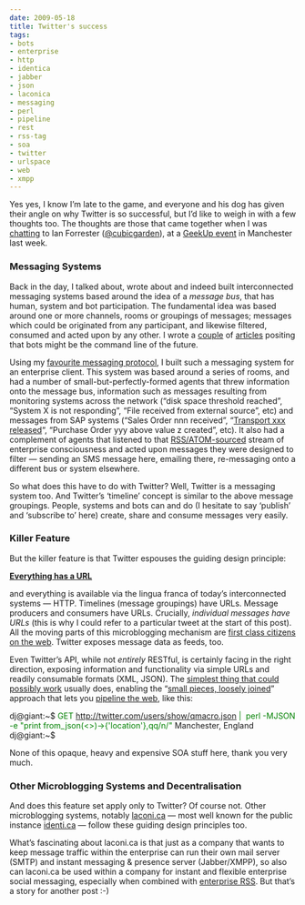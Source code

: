 ```yaml
---
date: 2009-05-18
title: Twitter's success
tags:
- bots
- enterprise
- http
- identica
- jabber
- json
- laconica
- messaging
- perl
- pipeline
- rest
- rss-tag
- soa
- twitter
- urlspace
- web
- xmpp
---
```



Yes yes, I know I’m late to the game, and everyone and his dog has given their angle on why Twitter is so successful, but I’d like to weigh in with a few thoughts too. The thoughts are those that came together when I was [chatting](http://twitter.com/qmacro/status/1782050968) to Ian Forrester ([@cubicgarden](http://twitter.com/cubicgarden)), at a [GeekUp event](http://geekup.org/events/130) in Manchester last week.

### Messaging Systems

Back in the day, I talked about, wrote about and indeed built interconnected messaging systems based around the idea of a *message bus*, that has human, system and bot participation. The fundamental idea was based around one or more channels, rooms or groupings of messages; messages which could be originated from any participant, and likewise filtered, consumed and acted upon by any other. I wrote a [couple](http://www.openp2p.com/pub/a/p2p/2002/01/11/jabber_bots.html) of [articles](http://www.openp2p.com/pub/a/p2p/2002/02/08/chatbot_two.html) positing that bots might be the command line of the future.

Using my [favourite messaging protocol](http://www.xmpp.org), I built such a messaging system for an enterprise client. This system was based around a series of rooms, and had a number of small-but-perfectly-formed agents that threw information onto the message bus, information such as messages resulting from monitoring systems across the network (“disk space threshold reached”, “System X is not responding”, “File received from external source”, etc) and messages from SAP systems (“Sales Order nnn received”, “[Transport xxx released](https://www.sdn.sap.com/irj/scn/go/portal/prtroot/docs/library/uuid/7ce5c590-0201-0010-388e-cc28510abb89)“, “Purchase Order yyy above value z created”, etc). It also had a complement of agents that listened to that [RSS/ATOM-sourced](http://www.oreillynet.com/xml/blog/2003/01/rss_the_web_service_we_already.html) stream of enterprise consciousness and acted upon messages they were designed to filter — sending an SMS message here, emailing there, re-messaging onto a different bus or system elsewhere.

So what does this have to do with Twitter? Well, Twitter is a messaging system too. And Twitter’s ‘timeline’ concept is similar to the above message groupings. People, systems and bots can and do (I hesitate to say ‘publish’ and ‘subscribe to’ here) create, share and consume messages very easily.

### Killer Feature

But the killer feature is that Twitter espouses the guiding design principle:

[**Everything has a URL**](http://www.google.co.uk/search?q="everything+has+a+url")

and everything is available via the lingua franca of today’s interconnected systems — HTTP. Timelines (message groupings) have URLs. Message producers and consumers have URLs. Crucially, *individual messages have URLs* (this is why I could refer to a particular tweet at the start of this post). All the moving parts of this microblogging mechanism are [first class citizens on the web](/blog/posts/2002/09/02/rest-google-and-idempotency/). Twitter exposes message data as feeds, too.

Even Twitter’s API, while not *entirely* RESTful, is certainly facing in the right direction, exposing information and functionality via simple URLs and readily consumable formats (XML, JSON). The [simplest thing that could possibly work](http://c2.com/xp/DoTheSimplestThingThatCouldPossiblyWork.html) usually does, enabling the “[small pieces, loosely joined](http://www.smallpieces.com/)” approach that lets you [pipeline the web](http://radio.weblogs.com/0100887/2002/03/27.html), like this:

dj@giant:~$ <span style="color: #008000;">GET http://twitter.com/users/show/qmacro.json |  perl -MJSON -e "print from_json(<>)->{'location'},qq/n/"</span> Manchester, England dj@giant:~$

None of this opaque, heavy and expensive SOA stuff here, thank you very much.

### Other Microblogging Systems and Decentralisation

And does this feature set apply only to Twitter? Of course not. Other microblogging systems, notably [laconi.ca](http://laconi.ca/trac/) — most well known for the public instance [identi.ca](http://identi.ca/) — follow these guiding design principles too.

What’s fascinating about laconi.ca is that just as a company that wants to keep message traffic within the enterprise can run their own mail server (SMTP) and instant messaging & presence server (Jabber/XMPP), so also can laconi.ca be used within a company for instant and flexible enterprise social messaging, especially when combined with [enterprise RSS](http://www.oreillynet.com//cs/user/view/cs_msg/12476). But that’s a story for another post :-)
